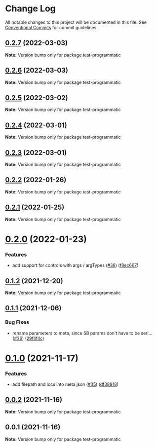 # Change Log

All notable changes to this project will be documented in this file.
See [Conventional Commits](https://conventionalcommits.org) for commit guidelines.

## [0.2.7](https://github.com/tajo/ladle/compare/test-programmatic@0.2.6...test-programmatic@0.2.7) (2022-03-03)

**Note:** Version bump only for package test-programmatic





## [0.2.6](https://github.com/tajo/ladle/compare/test-programmatic@0.2.5...test-programmatic@0.2.6) (2022-03-03)

**Note:** Version bump only for package test-programmatic





## [0.2.5](https://github.com/tajo/ladle/compare/test-programmatic@0.2.4...test-programmatic@0.2.5) (2022-03-02)

**Note:** Version bump only for package test-programmatic





## [0.2.4](https://github.com/tajo/ladle/compare/test-programmatic@0.2.3...test-programmatic@0.2.4) (2022-03-01)

**Note:** Version bump only for package test-programmatic





## [0.2.3](https://github.com/tajo/ladle/compare/test-programmatic@0.2.2...test-programmatic@0.2.3) (2022-03-01)

**Note:** Version bump only for package test-programmatic





## [0.2.2](https://github.com/tajo/ladle/compare/test-programmatic@0.2.1...test-programmatic@0.2.2) (2022-01-26)

**Note:** Version bump only for package test-programmatic





## [0.2.1](https://github.com/tajo/ladle/compare/test-programmatic@0.2.0...test-programmatic@0.2.1) (2022-01-25)

**Note:** Version bump only for package test-programmatic





# [0.2.0](https://github.com/tajo/ladle/compare/test-programmatic@0.1.2...test-programmatic@0.2.0) (2022-01-23)


### Features

* add support for controls with args / argTypes ([#38](https://github.com/tajo/ladle/issues/38)) ([f8ec667](https://github.com/tajo/ladle/commit/f8ec6679fe7fcd508ca445dbca449549920caba8))





## [0.1.2](https://github.com/tajo/ladle/compare/test-programmatic@0.1.1...test-programmatic@0.1.2) (2021-12-20)

**Note:** Version bump only for package test-programmatic





## [0.1.1](https://github.com/tajo/ladle/compare/test-programmatic@0.1.0...test-programmatic@0.1.1) (2021-12-06)


### Bug Fixes

* rename parameters to meta, since SB params don't have to be seri… ([#36](https://github.com/tajo/ladle/issues/36)) ([29f4f4c](https://github.com/tajo/ladle/commit/29f4f4c596dddc3cce059d4292b51938eaa978d7))





# [0.1.0](https://github.com/tajo/ladle/compare/test-programmatic@0.0.2...test-programmatic@0.1.0) (2021-11-17)


### Features

* add filepath and locs into meta.json ([#35](https://github.com/tajo/ladle/issues/35)) ([df38918](https://github.com/tajo/ladle/commit/df3891850ed5db10c03baac97b423e54baa87821))





## [0.0.2](https://github.com/tajo/ladle/compare/test-programmatic@0.0.1...test-programmatic@0.0.2) (2021-11-16)

**Note:** Version bump only for package test-programmatic





## 0.0.1 (2021-11-16)

**Note:** Version bump only for package test-programmatic

